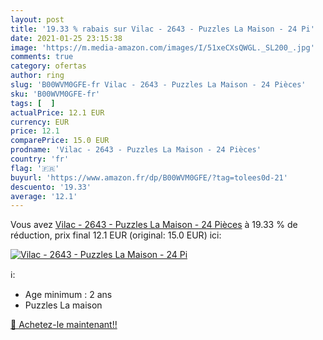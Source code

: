 ```yaml
---
layout: post
title: '19.33 % rabais sur Vilac - 2643 - Puzzles La Maison - 24 Pi'
date: 2021-01-25 23:15:38
image: 'https://m.media-amazon.com/images/I/51xeCXsQWGL._SL200_.jpg'
comments: true
category: ofertas
author: ring
slug: 'B00WVM0GFE-fr Vilac - 2643 - Puzzles La Maison - 24 Pièces'
sku: 'B00WVM0GFE-fr'
tags: [  ]
actualPrice: 12.1 EUR
currency: EUR
price: 12.1
comparePrice: 15.0 EUR
prodname: 'Vilac - 2643 - Puzzles La Maison - 24 Pièces'
country: 'fr'
flag: '🇫🇷'
buyurl: 'https://www.amazon.fr/dp/B00WVM0GFE/?tag=tolees0d-21'
descuento: '19.33'
average: '12.1'
---
```


Vous avez [Vilac - 2643 - Puzzles La Maison - 24 Pièces](https://www.amazon.fr/dp/B00WVM0GFE/?tag=tolees0d-21)  à  19.33 % de réduction, prix final  12.1 EUR (original: 15.0 EUR) ici:

[![Vilac - 2643 - Puzzles La Maison - 24 Pi](https://m.media-amazon.com/images/I/51xeCXsQWGL._SL200_.jpg)](https://www.amazon.fr/dp/B00WVM0GFE/?tag=tolees0d-21)

ℹ️:

- Age minimum : 2 ans
- Puzzles La maison

[🛒 Achetez-le maintenant!!](https://www.amazon.fr/dp/B00WVM0GFE/?tag=tolees0d-21)
